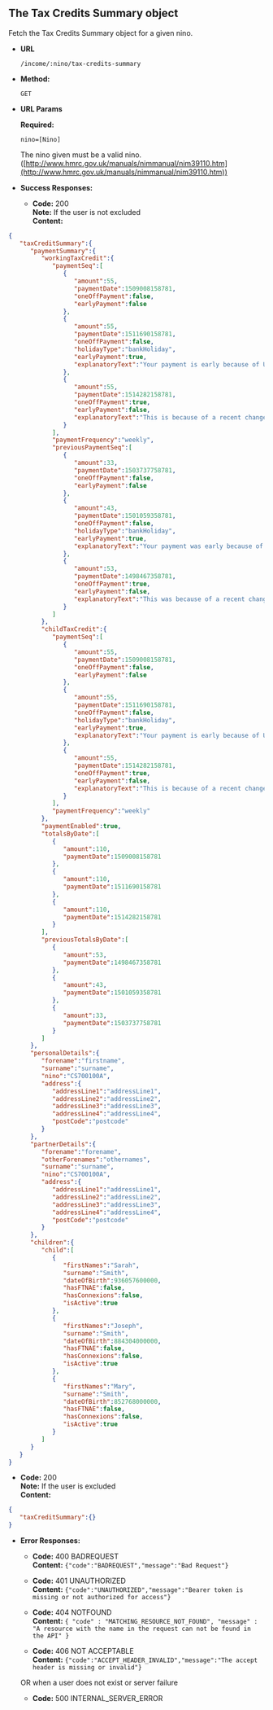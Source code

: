 The Tax Credits Summary object
----
  Fetch the Tax Credits Summary object for a given nino.
  
* **URL**

  `/income/:nino/tax-credits-summary`

* **Method:**
  
  `GET`
  
*  **URL Params**

   **Required:**
 
   `nino=[Nino]`
   
   The nino given must be a valid nino. ([http://www.hmrc.gov.uk/manuals/nimmanual/nim39110.htm](http://www.hmrc.gov.uk/manuals/nimmanual/nim39110.htm))

* **Success Responses:**

  * **Code:** 200 <br />
    **Note:** If the user is not excluded <br />
    **Content:**

```json
{
   "taxCreditSummary":{
      "paymentSummary":{
         "workingTaxCredit":{
            "paymentSeq":[
               {
                  "amount":55,
                  "paymentDate":1509008158781,
                  "oneOffPayment":false,
                  "earlyPayment":false
               },
               {
                  "amount":55,
                  "paymentDate":1511690158781,
                  "oneOffPayment":false,
                  "holidayType":"bankHoliday",
                  "earlyPayment":true,
                  "explanatoryText":"Your payment is early because of UK bank holidays."
               },
               {
                  "amount":55,
                  "paymentDate":1514282158781,
                  "oneOffPayment":true,
                  "earlyPayment":false,
                  "explanatoryText":"This is because of a recent change and is to help you get the right amount of tax credits."
               }
            ],
            "paymentFrequency":"weekly",
            "previousPaymentSeq":[
               {
                  "amount":33,
                  "paymentDate":1503737758781,
                  "oneOffPayment":false,
                  "earlyPayment":false
               },
               {
                  "amount":43,
                  "paymentDate":1501059358781,
                  "oneOffPayment":false,
                  "holidayType":"bankHoliday",
                  "earlyPayment":true,
                  "explanatoryText":"Your payment was early because of UK bank holidays."
               },
               {
                  "amount":53,
                  "paymentDate":1498467358781,
                  "oneOffPayment":true,
                  "earlyPayment":false,
                  "explanatoryText":"This was because of a recent change and was to help you get the right amount of tax credits."
               }
            ]
         },
         "childTaxCredit":{
            "paymentSeq":[
               {
                  "amount":55,
                  "paymentDate":1509008158781,
                  "oneOffPayment":false,
                  "earlyPayment":false
               },
               {
                  "amount":55,
                  "paymentDate":1511690158781,
                  "oneOffPayment":false,
                  "holidayType":"bankHoliday",
                  "earlyPayment":true,
                  "explanatoryText":"Your payment is early because of UK bank holidays."
               },
               {
                  "amount":55,
                  "paymentDate":1514282158781,
                  "oneOffPayment":true,
                  "earlyPayment":false,
                  "explanatoryText":"This is because of a recent change and is to help you get the right amount of tax credits."
               }
            ],
            "paymentFrequency":"weekly"
         },
         "paymentEnabled":true,
         "totalsByDate":[
            {
               "amount":110,
               "paymentDate":1509008158781
            },
            {
               "amount":110,
               "paymentDate":1511690158781
            },
            {
               "amount":110,
               "paymentDate":1514282158781
            }
         ],
         "previousTotalsByDate":[
            {
               "amount":53,
               "paymentDate":1498467358781
            },
            {
               "amount":43,
               "paymentDate":1501059358781
            },
            {
               "amount":33,
               "paymentDate":1503737758781
            }
         ]
      },
      "personalDetails":{
         "forename":"firstname",
         "surname":"surname",
         "nino":"CS700100A",
         "address":{
            "addressLine1":"addressLine1",
            "addressLine2":"addressLine2",
            "addressLine3":"addressLine3",
            "addressLine4":"addressLine4",
            "postCode":"postcode"
         }
      },
      "partnerDetails":{
         "forename":"forename",
         "otherForenames":"othernames",
         "surname":"surname",
         "nino":"CS700100A",
         "address":{
            "addressLine1":"addressLine1",
            "addressLine2":"addressLine2",
            "addressLine3":"addressLine3",
            "addressLine4":"addressLine4",
            "postCode":"postcode"
         }
      },
      "children":{
         "child":[
            {
               "firstNames":"Sarah",
               "surname":"Smith",
               "dateOfBirth":936057600000,
               "hasFTNAE":false,
               "hasConnexions":false,
               "isActive":true
            },
            {
               "firstNames":"Joseph",
               "surname":"Smith",
               "dateOfBirth":884304000000,
               "hasFTNAE":false,
               "hasConnexions":false,
               "isActive":true
            },
            {
               "firstNames":"Mary",
               "surname":"Smith",
               "dateOfBirth":852768000000,
               "hasFTNAE":false,
               "hasConnexions":false,
               "isActive":true
            }
         ]
      }
   }
}
```

  * **Code:** 200 <br />
    **Note:** If the user is excluded <br />
    **Content:**
    
```json
{
   "taxCreditSummary":{}
}
```
 
* **Error Responses:**

  * **Code:** 400 BADREQUEST <br />
    **Content:** `{"code":"BADREQUEST","message":"Bad Request"}`

  * **Code:** 401 UNAUTHORIZED <br/>
    **Content:** `{"code":"UNAUTHORIZED","message":"Bearer token is missing or not authorized for access"}`

  * **Code:** 404 NOTFOUND <br/>
    **Content:** `{ "code" : "MATCHING_RESOURCE_NOT_FOUND", "message" : "A resource with the name in the request can not be found in the API" }`

  * **Code:** 406 NOT ACCEPTABLE <br />
    **Content:** `{"code":"ACCEPT_HEADER_INVALID","message":"The accept header is missing or invalid"}`

  OR when a user does not exist or server failure

  * **Code:** 500 INTERNAL_SERVER_ERROR <br/>



